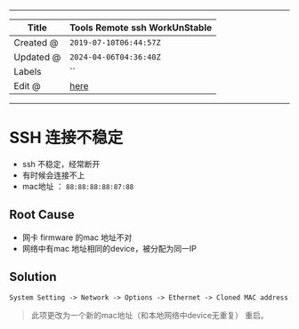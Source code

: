 -----

| Title     | Tools Remote ssh WorkUnStable                        |
| --------- | ---------------------------------------------------- |
| Created @ | `2019-07-10T06:44:57Z`                               |
| Updated @ | `2024-04-06T04:36:40Z`                               |
| Labels    | \`\`                                                 |
| Edit @    | [here](https://github.com/junxnone/linux/issues/100) |

-----

# SSH 连接不稳定

  - ssh 不稳定，经常断开
  - 有时候会连接不上
  - mac地址 ： `88:88:88:88:87:88`

## Root Cause

  - 网卡 firmware 的mac 地址不对
  - 网络中有mac 地址相同的device，被分配为同一IP

## Solution

`System Setting -> Network -> Options -> Ethernet -> Cloned MAC address`

> 此项更改为一个新的mac地址（和本地网络中device无重复） 重启。
